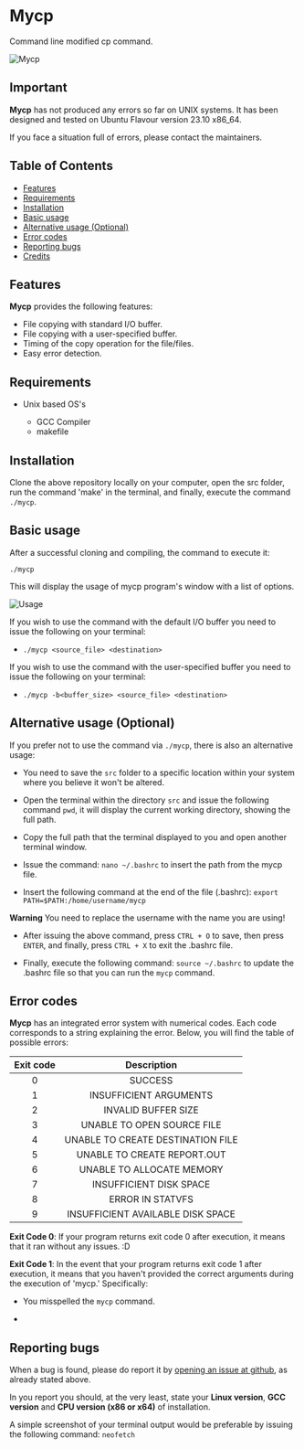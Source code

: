 # Mycp

Command line modified cp command.

![Mycp](https://github.com/Greekforce1821/mycp/assets/33377581/7b2cfd08-4326-4b9b-be8a-42337b2b5930)

## Important

**Mycp** has not produced any errors so far on UNIX systems. It has been designed and tested on Ubuntu Flavour version 23.10 x86_64.

If you face a situation full of errors, please contact the maintainers. 

## Table of Contents
<!-- vim-markdown-toc Marked -->

* [Features](#features)
* [Requirements](#requirements)
* [Installation](#installation)
* [Basic usage](#basic-usage)
* [Alternative usage (Optional)](#alternative-usage-optional)
* [Error codes](#error-codes)
* [Reporting bugs](#reporting-bugs)
* [Credits](#credits)

<!-- vim-markdown-toc -->

## Features

**Mycp** provides the following features:

 -  File copying with standard I/O buffer.
 -  File copying with a user-specified buffer.
 -  Timing of the copy operation for the file/files.
 -  Easy error detection.
 
## Requirements
* Unix based OS's

  - GCC Compiler
  - makefile

## Installation

Clone the above repository locally on your computer, open the src folder, run the command 'make' in the terminal, and finally, execute the command `./mycp`.

## Basic usage

After a successful cloning and compiling, the command to execute it:

    ./mycp

This will display the usage of mycp program's window with a list of options.

![Usage](https://github.com/Greekforce1821/mycp/assets/33377581/0ca290c2-6715-40f0-9dde-78ccdb2d72cc)

If you wish to use the command with the default I/O buffer you need to issue the following on your terminal:

  - `./mycp <source_file> <destination>`

If you wish to use the command with the user-specified buffer you need to issue the following on your terminal:

  - `./mycp -b<buffer_size> <source_file> <destination>`

## Alternative usage (Optional)

If you prefer not to use the command via `./mycp`, there is also an alternative usage:

  - You need to save the `src` folder to a specific location within your system where you believe it won't be altered.

  - Open the terminal within the directory `src` and issue the following command `pwd`, it will display the current working directory, showing the full path.

  - Copy the full path that the terminal displayed to you and open another terminal window.

  - Issue the command: `nano ~/.bashrc` to insert the path from the mycp file.

  - Insert the following command at the end of the file (.bashrc): `export PATH=$PATH:/home/username/mycp`

**Warning** You need to replace the username with the name you are using!

  - After issuing the above command, press `CTRL + O` to save, then press `ENTER`, and finally, press `CTRL + X` to exit the .bashrc file.

  - Finally, execute the following command: `source ~/.bashrc` to update the .bashrc file so that you can run the `mycp` command.

## Error codes

**Mycp** has an integrated error system with numerical codes. Each code corresponds to a string explaining the error. Below, you will find the table of possible errors:

| Exit code | Description |
| :---------: |  :---------:  |
|     0     |   SUCCESS   |
|     1     |INSUFFICIENT ARGUMENTS|
|     2     |INVALID BUFFER SIZE|
|     3     |UNABLE TO OPEN SOURCE FILE|
|     4     |UNABLE TO CREATE DESTINATION FILE|
|     5     |UNABLE TO CREATE REPORT.OUT|
|     6     |UNABLE TO ALLOCATE MEMORY|
|     7     |INSUFFICIENT DISK SPACE|
|     8     |ERROR IN STATVFS|
|     9     |INSUFFICIENT AVAILABLE DISK SPACE|

**Exit Code 0**: If your program returns exit code 0 after execution, it means that it ran without any issues. :D

**Exit Code 1**: In the event that your program returns exit code 1 after execution, it means that you haven't provided the correct arguments during the execution of 'mycp.' Specifically:

  - You misspelled the `mycp` command.
  
  - 






## Reporting bugs


When a bug is found, please do report it by [opening an issue at github](https://github.com/Greekforce1821/mycp/issues), as already stated above.

In you report you should, at the very least, state your **Linux version**, **GCC version** and **CPU version (x86 or x64)** of installation.

A simple screenshot of your terminal output would be preferable by issuing the following command: `neofetch`
